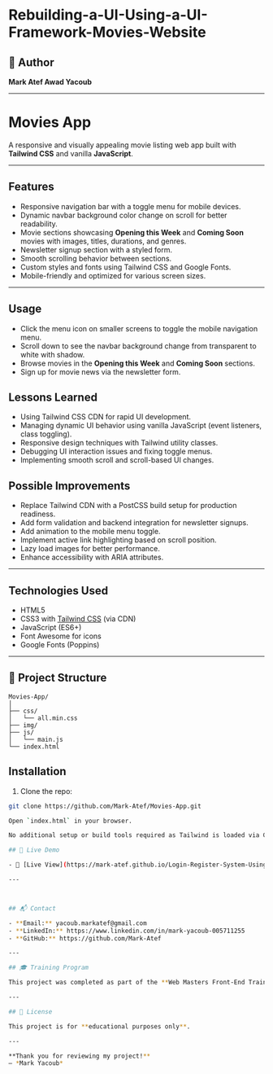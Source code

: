 # Rebuilding-a-UI-Using-a-UI-Framework-Movies-Website

## 👤 Author  
**Mark Atef Awad Yacoub**

---

# Movies App

A responsive and visually appealing movie listing web app built with **Tailwind CSS** and vanilla **JavaScript**.

---

## Features

- Responsive navigation bar with a toggle menu for mobile devices.
- Dynamic navbar background color change on scroll for better readability.
- Movie sections showcasing **Opening this Week** and **Coming Soon** movies with images, titles, durations, and genres.
- Newsletter signup section with a styled form.
- Smooth scrolling behavior between sections.
- Custom styles and fonts using Tailwind CSS and Google Fonts.
- Mobile-friendly and optimized for various screen sizes.

---

## Usage

- Click the menu icon on smaller screens to toggle the mobile navigation menu.
- Scroll down to see the navbar background change from transparent to white with shadow.
- Browse movies in the **Opening this Week** and **Coming Soon** sections.
- Sign up for movie news via the newsletter form.

## Lessons Learned

- Using Tailwind CSS CDN for rapid UI development.
- Managing dynamic UI behavior using vanilla JavaScript (event listeners, class toggling).
- Responsive design techniques with Tailwind utility classes.
- Debugging UI interaction issues and fixing toggle menus.
- Implementing smooth scroll and scroll-based UI changes.

## Possible Improvements

- Replace Tailwind CDN with a PostCSS build setup for production readiness.
- Add form validation and backend integration for newsletter signups.
- Add animation to the mobile menu toggle.
- Implement active link highlighting based on scroll position.
- Lazy load images for better performance.
- Enhance accessibility with ARIA attributes.

---


## Technologies Used

- HTML5
- CSS3 with [Tailwind CSS](https://tailwindcss.com/) (via CDN)
- JavaScript (ES6+)
- Font Awesome for icons
- Google Fonts (Poppins)

---

## 📁 Project Structure

```
Movies-App/
│
├── css/
│   └── all.min.css   
├── img/                   
├── js/
│   └── main.js   
└── index.html             
```


## Installation

1. Clone the repo:

```bash
git clone https://github.com/Mark-Atef/Movies-App.git

Open `index.html` in your browser.

No additional setup or build tools required as Tailwind is loaded via CDN.

## 🚀 Live Demo

- 🔗 [Live View](https://mark-atef.github.io/Login-Register-System-Using-JavaScript/)

---



## 📬 Contact

- **Email:** yacoub.markatef@gmail.com  
- **LinkedIn:** https://www.linkedin.com/in/mark-yacoub-005711255  
- **GitHub:** https://github.com/Mark-Atef

---

## 🎓 Training Program

This project was completed as part of the **Web Masters Front-End Training Program**, focusing on building real-world JavaScript applications with client-side data persistence and user authentication simulation.

---

## 📄 License

This project is for **educational purposes only**.

---

**Thank you for reviewing my project!**  
— *Mark Yacoub*










